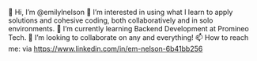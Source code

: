 👋 Hi, I’m @emilylnelson
👀 I’m interested in using what I learn to apply solutions and cohesive coding, both collaboratively and in solo environments.
🌱 I’m currently learning Backend Development at Promineo Tech.
💞️ I’m looking to collaborate on any and everything!
📫 How to reach me: via https://www.linkedin.com/in/em-nelson-6b41bb256 

<!---
emilylnelson/emilylnelson is a ✨ special ✨ repository because its `README.md` (this file) appears on your GitHub profile.
You can click the Preview link to take a look at your changes.
--->
